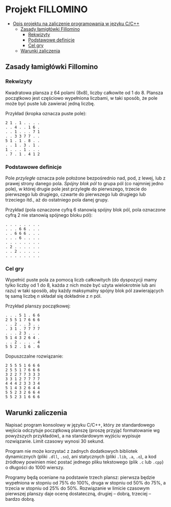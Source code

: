 # Projekt FILLOMINO

- [Opis projektu na zaliczenie programowania w języku C/C++](#projekt-fillomino)
  - [Zasady łamigłówki Fillomino](#zasady-łamigłówki-fillomino)
    - [Rekwizyty](#rekwizyty)
    - [Podstawowe definicje](#podstawowe-definicje)
    - [Cel gry](#cel-gry)
  - [Warunki zaliczenia](#warunki-zaliczenia)

## Zasady łamigłówki Fillomino

### Rekwizyty

Kwadratowa plansza z 64 polami (8x8), liczby całkowite od 1 do 8. Plansza początkowo jest częściowo wypełniona liczbami, w taki sposób, że pole może być puste lub zawierać jedną liczbę.

Przykład (kropka oznacza puste pole):
```
2 1 . 1 . . . .
. . 4 . . 1 6 .
. . 1 . . . 7 1
. . 3 3 7 7 . .
5 1 . 1 . 8 . .
. . 1 . 3 . 1 .
1 . . . 1 . . .
. 7 . 1 . 4 1 2
```

### Podstawowe definicje

Pole _przyległe_ oznacza pole położone bezpośrednio nad, pod, z lewej, lub z prawej strony danego pola. _Spójny blok pól_ to grupa pól (co najmniej jedno pole), w której drugie pole jest przyległe do pierwszego, trzecie do pierwszego lub drugiego, czwarte do pierwszego lub drugiego lub trzeciego itd., aż do ostatniego pola danej grupy.

Przykład (pola oznaczone cyfrą 6 stanowią spójny blok pól, pola oznaczone cyfrą 2 nie stanowią spójnego bloku pól):
```
. . . . . . . .
. . . 6 6 . . .
. . 6 6 6 . . .
. . . 6 . . . .
. . . . . . . .
. 2 . . . . . .
. . 2 . . . . .
. . . . . . . .
```

### Cel gry

Wypełnić puste pola za pomocą liczb całkowitych (do dyspozycji mamy tylko liczby od 1 do 8, każda z nich może być użyta wielokrotnie lub ani razu) w taki sposób, aby każdy maksymalny spójny blok pól zawierających tę samą liczbę _n_ składał się dokładnie z _n_ pól.

Przykład planszy początkowej:
```
. . . 5 1 . 6 6
2 5 5 1 7 6 6 6
. . 2 . . 3 . .
. 3 1 . 7 7 7 7
. . . 2 3 . . .
5 1 4 3 2 6 4 .
. . 2 . . . . 4
5 5 2 . 1 6 . 6
```

Dopuszczalne rozwiązanie:
```
2 5 5 5 1 6 6 6
2 5 5 1 7 6 6 6
3 2 2 7 7 3 3 3
3 3 1 2 7 7 7 7
4 4 4 2 3 3 3 4
5 1 4 3 2 6 4 4
5 5 2 3 2 6 6 4
5 5 2 3 1 6 6 6
```

## Warunki zaliczenia

Napisać program konsolowy w języku C/C++, który ze standardowego wejścia odczytuje początkową planszę (proszę przyjąć formatowanie wg powyższych przykładów), a na standardowym wyjściu wypisuje rozwiązanie. Limit czasowy wynosi 30 sekund.

Program nie może korzystać z żadnych dodatkowych bibliotek dynamicznych (pliki `.dll`, `.so`), ani statycznych (pliki `.lib`, `.a`, `.o`), a kod źródłowy powinien mieć postać jednego pliku tekstowego (plik `.c` lub `.cpp`) o długości do 1000 wierszy.

Programy będą oceniane na podstawie trzech plansz: pierwsza będzie wypełniona w stopniu od 75% do 100%,
druga w stopniu od 50% do 75%, a trzecia w stopniu od 25% do 50%. Rozwiązanie w limicie czasowym pierwszej planszy daje ocenę dostateczną, drugiej – dobrą, trzeciej – bardzo dobrą.
